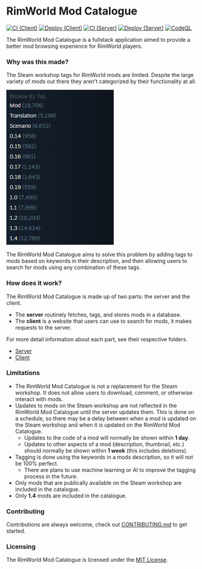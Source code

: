 # RimWorld Mod Catalogue

[![CI (Client)](https://github.com/NachoToast/RimWorldModCatalogue/actions/workflows/node.js.ci.client.yml/badge.svg)](https://github.com/NachoToast/RimWorldModCatalogue/actions/workflows/node.js.ci.client.yml)
[![Deploy (Client)](https://github.com/NachoToast/RimWorldModCatalogue/actions/workflows/deploy.client.yml/badge.svg)](https://github.com/NachoToast/RimWorldModCatalogue/actions/workflows/deploy.client.yml)
[![CI (Server)](https://github.com/NachoToast/RimWorldModCatalogue/actions/workflows/node.js.ci.server.yml/badge.svg)](https://github.com/NachoToast/RimWorldModCatalogue/actions/workflows/node.js.ci.server.yml)
[![Deploy (Server)](https://github.com/NachoToast/RimWorldModCatalogue/actions/workflows/deploy.server.yml/badge.svg)](https://github.com/NachoToast/RimWorldModCatalogue/actions/workflows/deploy.server.yml)
[![CodeQL](https://github.com/NachoToast/RimWorldModCatalogue/actions/workflows/codeql-analysis.yml/badge.svg)](https://github.com/NachoToast/RimWorldModCatalogue/actions/workflows/codeql-analysis.yml)

The RimWorld Mod Catalogue is a fullstack application aimed to provide a better mod browsing experience for RimWorld players.

### Why was this made?

The Steam workshop tags for RimWorld mods are limited. Despite the large variety of mods out there they aren't categorized by their functionality at all.

![image](.github/images/BrowseTagsScreenshot.png)

The RimWorld Mod Catalogue aims to solve this problem by adding tags to mods based on keywords in their description, and then allowing users to search for mods using any combination of these tags.

### How does it work?

The RimWorld Mod Catalogue is made up of two parts: the server and the client.

- The **server** routinely fetches, tags, and stores mods in a database.
- The **client** is a website that users can use to search for mods, it makes requests to the server.

For more detail information about each part, see their respective folders.

- [Server](./server/README.md)
- [Client](./client/README.md)

### Limitations

- The RimWorld Mod Catalogue is not a replacement for the Steam workshop. It does not allow users to download, comment, or otherwise interact with mods.
- Updates to mods on the Steam workshop are not reflected in the RimWorld Mod Catalogue until the server updates them. This is done on a schedule, so there may be a delay between when a mod is updated on the Steam workshop and when it is updated on the RimWorld Mod Catalogue.
  - Updates to the code of a mod will normally be shown within **1 day**.
  - Updates to other aspects of a mod (description, thumbnail, etc.) should normally be shown within **1 week** (this includes deletions).
- Tagging is done using the keywords in a mods description, so it will not be 100% perfect.
  - There are plans to use machine learning or AI to improve the tagging process in the future.
- Only mods that are publically available on the Steam workshop are included in the catalogue.
- Only **1.4** mods are included in the catalogue.

### Contributing

Contributions are always welcome, check out [CONTRIBUTING.md](./.github/CONTRIBUTING.md) to get started.

### Licensing

The RimWorld Mod Catalogue is licensed under the [MIT License](./LICENSE).
